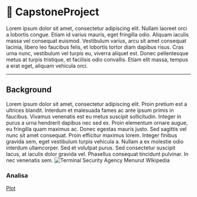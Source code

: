 # :book: CapstoneProject
Lorem ipsum dolor sit amet, consectetur adipiscing elit. Nullam laoreet orci a lobortis congue. Etiam id varius mauris, eget fringilla odio. Aliquam iaculis massa vel consequat euismod. Vestibulum varius, arcu sit amet consequat lacinia, libero leo faucibus felis, et lobortis tortor diam dapibus risus. Cras urna nunc, vestibulum vel turpis eu, viverra aliquet est. Donec pellentesque metus at turpis tristique, et facilisis odio convallis. Etiam elit massa, tempus a erat eget, aliquam vehicula orci.

---
## Background
Lorem ipsum dolor sit amet, consectetur adipiscing elit. Proin pretium est a ultrices blandit. Interdum et malesuada fames ac ante ipsum primis in faucibus. Vivamus venenatis est eu metus suscipit sollicitudin. Integer in purus a urna hendrerit dapibus nec sed ex. Proin elementum ornare augue, eu fringilla quam maximus ac. Donec egestas mauris justo. Sed sagittis vel nunc sit amet consequat. Proin efficitur maximus lorem. Integer finibus gravida sem, eget vestibulum turpis vehicula a. Nullam a ex molestie odio interdum ullamcorper. Sed et volutpat purus. Sed consectetur suscipit lacus, at iaculis dolor gravida vel. Phasellus consequat tincidunt pulvinar. In nec venenatis sem.
![Terminal Security Agency](https://upload.wikimedia.org/wikipedia/commons/e/e4/Transportation_Security_Administration_seal.svg)
Menurut WIkipedia 

### Analisa
[Plot](https://public.tableau.com/views/WorldCupVisualizationTotalGoals/TotalGoalsWorldsCup?:language=en-US&:display_count=n&:origin=viz_share_link)
